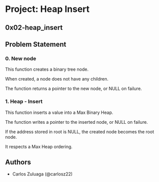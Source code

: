 # Project: Heap Insert
## 0x02-heap_insert

## Problem Statement

### 0. New node

This function creates a binary tree node.

When created, a node does not have any children.

The function returns a pointer to the new node, or NULL on failure.

### 1. Heap - Insert

This function inserts a value into a Max Binary Heap.

The function writes a pointer to the inserted node, or NULL on failure.

If the address stored in root is NULL, the created node becomes the root node.

It respects a Max Heap ordering.


## Authors

- Carlos Zuluaga  (@carlosz22)
